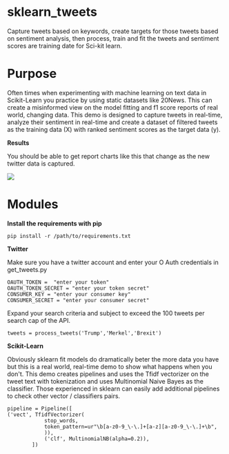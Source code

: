 # sklearn_tweets
Capture tweets based on keywords, create targets for those tweets based on sentiment analysis, then process, train and fit the tweets and sentiment scores are training date for Sci-kit learn. 

# Purpose
Often times when experimenting with machine learning on text data in Scikit-Learn you practice by using static datasets like 20News. This can create a misinformed view on the model fitting and f1 score reports of real world, changing data. This demo is designed to capture tweets in real-time, analyze their sentiment in real-time and create a dataset of filtered tweets as the training data (X) with ranked sentiment scores as the target data (y). 


**Results**

You should be able to get report charts like this that change as the new twitter data is captured.


<img src=http://i.imgur.com/Rt85Gcg.png>

# Modules
**Install the requirements with pip**

	pip install -r /path/to/requirements.txt

**Twitter**

Make sure you have a twitter account and enter your O Auth credentials in get_tweets.py

	OAUTH_TOKEN =  "enter your token" 
	OAUTH_TOKEN_SECRET = "enter your token secret"
	CONSUMER_KEY = "enter your consumer key"
	CONSUMER_SECRET = "enter your consumer secret"

Expand your search criteria and subject to exceed the 100 tweets per search cap of the API.

	tweets = process_tweets('Trump','Merkel','Brexit')


**Scikit-Learn**

Obviously sklearn fit models do dramatically beter the more data you have but this is a real world,
real-time demo to show what happens when you don't. This demo creates pipelines and uses the Tfidf 
vectorizer on the tweet text with tokenization and uses Multinomial Naive Bayes as the classifier.
Those experienced in sklearn can easily add additional pipelines to check other vector / classifiers pairs.

	pipeline = Pipeline([
	('vect', TfidfVectorizer(
				stop_words,
				token_pattern=ur"\b[a-z0-9_\-\.]+[a-z][a-z0-9_\-\.]+\b",
				)),
				('clf', MultinomialNB(alpha=0.2)),
			])







